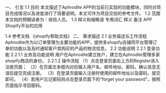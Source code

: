 一、	引言
1.1	目的
本文描述了Aphrodite APP的当前已实现的功能模块，同时对项目完成情况以及进度进行了简要说明。本文可作为项目交验的参考文件。
1.2	范围
本文档的预期读者为：收验人员。
1.3	释义和缩略语
专用词汇	释义	备注
APP	Shopify平台的应用	


1.4	参考文档
《shopify帮助文档》
二、	需求描述
2.1	业务描述与工作流程
Aphrodite作为以订单管理为主要功能的APP，提供多shopify店铺同平台管理订单的功能以及及时通知客户其购买的产品的物流信息。
2.2	功能说明
2.2.1 	登录功能
2.2.1.1 	业务及功能说明
用户在Aphrodite建立账户，建立在Aphrodite管理多家shopify商店的身份。
2.2.1.2 	操作流程
（1）点击登录页面右上方的Register进入注册页面；
（2）在页面文本框内对应输入用户名、邮件地址、密码，确认信息无误后提交完成注册。
（3）在登录页面输入注册时使用的邮件地址以及密码，提交即可。
（4）若用户忘记密码则点击登录页面下的“forget your password”，按照页面指示寻回密码。
